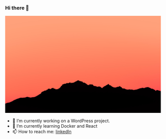 ### Hi there 👋
![Cover](https://github.com/EzequielMunoz200/EzequielMunoz200/blob/master/marek-piwnicki-jIlMBLqvnL8-unsplash.jpg)

- 🔭 I’m currently working on a WordPress project.
- 🌱 I’m currently learning Docker and React
- 📫 How to reach me: 
    [linkedIn](https://www.linkedin.com/in/ezequiel-munoz/)
<!--
**EzequielMunoz200/EzequielMunoz200** is a ✨ _special_ ✨ repository because its `README.md` (this file) appears on your GitHub profile.

Here are some ideas to get you started:

- 🔭 I’m currently working on ...
- 🌱 I’m currently learning ...
- 👯 I’m looking to collaborate on ...
- 🤔 I’m looking for help with ...
- 💬 Ask me about ...
- 📫 How to reach me: 

- 😄 Pronouns: ...
- ⚡ Fun fact: ...
-->
